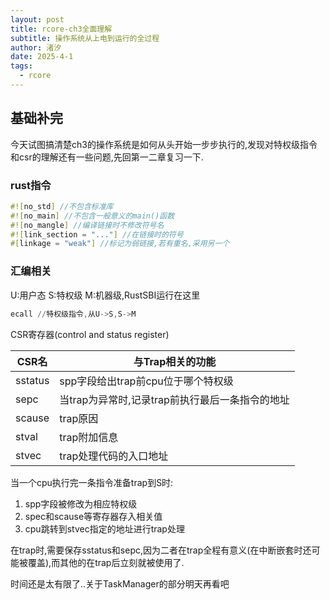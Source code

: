 ```yaml
---
layout: post
title: rcore-ch3全面理解
subtitle: 操作系统从上电到运行的全过程
author: 渚汐
date: 2025-4-1
tags:
  - rcore
---
```


## 基础补完

今天试图搞清楚ch3的操作系统是如何从头开始一步步执行的,发现对特权级指令和csr的理解还有一些问题,先回第一二章复习一下.

### rust指令

```rust
#![no_std] //不包含标准库
#![no_main] //不包含一般意义的main()函数
#![no_mangle] //编译链接时不修改符号名
#![link_section = "..."] //在链接时的符号
#[linkage = "weak"] //标记为弱链接,若有重名,采用另一个
```

### 汇编相关

U:用户态
S:特权级
M:机器级,RustSBI运行在这里

```asm
ecall //特权级指令,从U->S,S->M
```

CSR寄存器(control and status register)

|CSR名|与Trap相关的功能|
|---|---|
|sstatus|spp字段给出trap前cpu位于哪个特权级|
|sepc|当trap为异常时,记录trap前执行最后一条指令的地址|
|scause|trap原因|
|stval|trap附加信息|
|stvec|trap处理代码的入口地址|

当一个cpu执行完一条指令准备trap到S时:

1. spp字段被修改为相应特权级
2. spec和scause等寄存器存入相关值
3. cpu跳转到stvec指定的地址进行trap处理

在trap时,需要保存sstatus和sepc,因为二者在trap全程有意义(在中断嵌套时还可能被覆盖),而其他的在trap后立刻就被使用了.

时间还是太有限了..关于TaskManager的部分明天再看吧
